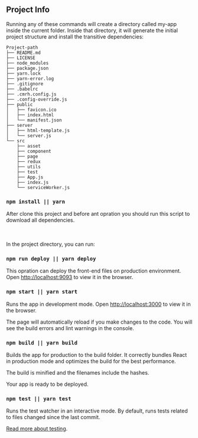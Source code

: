 ## Project Info

Running any of these commands will create a directory called my-app inside the current folder. Inside that directory, it will generate the initial project structure and install the transitive dependencies:

```
Project-path
├── README.md
├── LICENSE
├── node_modules
├── package.json
├── yarn.lock
├── yarn-error.log
├── .gitignore
├── .babelrc
├── .cmrh.config.js
├── .config-override.js
├── public
│   ├── favicon.ico
│   ├── index.html
│   └── manifest.json
├── server
│   ├── html-template.js
│   └── server.js
└── src
    ├── asset
    ├── component
    ├── page
    ├── redux
    ├── utils
    ├── test
    ├── App.js
    ├── index.js
    └── serviceWorker.js
```

### `npm install || yarn`
After clone this project and before ant opration you should run this script to download all dependencies.<br /><br /><br />

In the project directory, you can run:

### `npm run deploy || yarn deploy`
This opration can deploy the front-end files on production environment.<br>
Open [http://localhost:9093](http://localhost:9093) to view it in the browser.

### `npm start || yarn start`
Runs the app in development mode.
Open [http://localhost:3000](http://localhost:3000) to view it in the browser.

The page will automatically reload if you make changes to the code.
You will see the build errors and lint warnings in the console.

### `npm build || yarn build`
Builds the app for production to the build folder.
It correctly bundles React in production mode and optimizes the build for the best performance.

The build is minified and the filenames include the hashes.

Your app is ready to be deployed.

### `npm test || yarn test`
Runs the test watcher in an interactive mode.
By default, runs tests related to files changed since the last commit.

[Read more about testing](https://facebook.github.io/create-react-app/docs/running-tests).